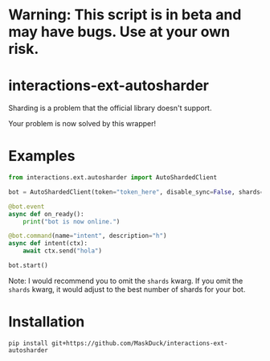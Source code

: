 # Warning: This script is in beta and may have bugs. Use at your own risk.

# interactions-ext-autosharder
Sharding is a problem that the official library doesn't support.

Your problem is now solved by this wrapper!

# Examples
```python
from interactions.ext.autosharder import AutoShardedClient

bot = AutoShardedClient(token="token_here", disable_sync=False, shards=69)  # SEE NOTE

@bot.event
async def on_ready():
    print("bot is now online.")

@bot.command(name="intent", description="h")
async def intent(ctx):
    await ctx.send("hola")

bot.start()
```
Note: I would recommend you to omit the `shards` kwarg. If you omit the `shards` kwarg, it would adjust to the best number of shards for your bot.


# Installation

`pip install git+https://github.com/MaskDuck/interactions-ext-autosharder`



